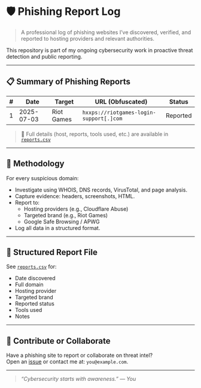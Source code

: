# 🛡️ Phishing Report Log

> A professional log of phishing websites I’ve discovered, verified, and reported to hosting providers and relevant authorities.

This repository is part of my ongoing cybersecurity work in proactive threat detection and public reporting.

---

## 📋 Summary of Phishing Reports

| #  | Date       | Target      | URL (Obfuscated)                          | Status     |
|----|------------|-------------|-------------------------------------------|------------|
| 1  | 2025-07-03 | Riot Games  | `hxxps://riotgames-login-support[.]com`  | Reported   |

> 🧾 Full details (host, reports, tools used, etc.) are available in [`reports.csv`](./reports.csv)

---

## 🔧 Methodology

For every suspicious domain:
- Investigate using WHOIS, DNS records, VirusTotal, and page analysis.
- Capture evidence: headers, screenshots, HTML.
- Report to:
  - Hosting providers (e.g., Cloudflare Abuse)
  - Targeted brand (e.g., Riot Games)
  - Google Safe Browsing / APWG
- Log all data in a structured format.

---

## 📂 Structured Report File

See [`reports.csv`](./reports.csv) for:
- Date discovered
- Full domain
- Hosting provider
- Targeted brand
- Reported status
- Tools used
- Notes

---

## 🤝 Contribute or Collaborate

Have a phishing site to report or collaborate on threat intel?  
Open an [issue](https://github.com/YOUR_USERNAME/phishing-report-log/issues) or contact me at: `you@example.com`.

---

> _“Cybersecurity starts with awareness.” — You_
